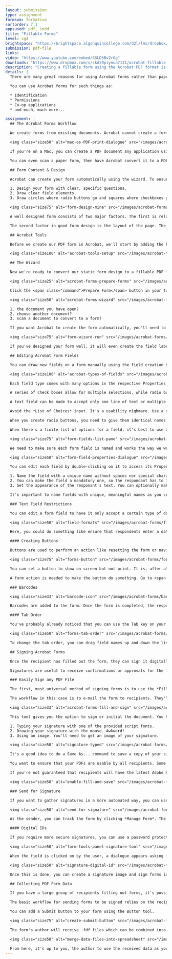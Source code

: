 ```yaml
---
layout: submission
type: assignment
formsum: formative
sortorder: 7.1
appsused: pdf, indd
title: "Fillable Forms"
level: cg4
brightspace: "https://brightspace.algonquincollege.com/d2l/lms/dropbox/user/folder_submit_files.d2l?db=123831&grpid=0&isprv=&bp=0&ou=145538"
submission: pdf-file
links:
video: "https://www.youtube.com/embed/5SLD5Bv2rGg"
downloads: "https://www.dropbox.com/s/skdz0piynua7131/acrobat-fillable-forms.zip?dl=1"
description: "Creating a fillable form using the Acrobat PDF format is a reliable, flexible and versatile way to have forms distributed and signed. We'll explore this functionality today."
details: |
  There are many great reasons for using Acrobat forms rather than paper forms. First of all, they're more ecological. It's a great idea to make Acorbat forms part of a paperless workflow. Respondents don't need to copy or fax forms. The recipient of the response data gets information which is manipulated much more easily. These are all great benefits of working digitally rather than with paper.

  You can use Acrobat forms for such things as:

  * Identification
  * Permissions
  * Co-op applications
  * and much, much more...

assignment: |
  ## The Acrobat Forms Workflow

  We create forms from existing documents. Acrobat cannot create a form from scratch. You can use applications like Microsoft Word, Excel, or Adobe InDesign. These applications have functions to export a document as a PDF, which can then be converted to a fillable form. You'll need to explore your application of choice to learn how to produce a PDF document from your native form document.

  <img class="size50" alt="mac-os-PDF-print-dialogue" src="/images/acrobat-forms/mac-os-PDF-print-dialogue.jpg">

  If you're on a Mac, you can create a PDF document any application using the Print dialogue. There's a menu at the bottom-right corner which includes a PDF creation option.

  You can even scan a paper form, then have Acrobat convert it to a PDF form quite efficiently. The key is to have a well designed form to start with.

  ## Form Content & Design

  Acrobat can create your form automatically using the wizard. To ensure it guesses your intentions correctly, you'll need to:

  1. Design your form with clear, specific questions.
  2. Draw clear field elements.
  3. Draw circles where radio buttons go and squares where checkboxes go.

  <img class="size75" alt="form-design-mine" src="/images/acrobat-forms/form-design-mine.jpg">

  A well designed form consists of two major factors. The first is related to the text. It's very important to ask specific questions. Be accurate with your words. As an example, don't ask only for a person's name. Ask for their first and their last names in separate fields.

  The second factor in good form design is the layout of the page. The visual relationship of the labels to the fields should be very clear. Here, alignment and proximity matter. White space is also important. Leave a lot of room between elements on the page.

  ## Acrobat Tools

  Before we create our PDF form in Acrobat, we'll start by adding the Prepare Forms tool to our Tools panel. Click on the <span class="command">Tools</span> tab, then search for the Prepare Forms tool. Once you've found it, drag it to the panel on the right. Voilà! You're done.

  <img class="size100" alt="acrobat-tools-setup" src="/images/acrobat-forms/acrobat-tools-setup.jpg">

  ## The Wizard

  Now we're ready to convert our static form design to a fillable PDF form. If you've designed your form using clear, specific questions and form fields, it's likely the wizard will do a large majority of the work for you. You need to have created visual clues for Acrobat to detect where you intend to have fields.

  <img class="size25" alt="acrobat-forms-prepare-forms" src="/images/acrobat-forms/acrobat-forms-prepare-forms.jpg">

  Click the <span class="command">Prepare Form</span> button in your tools panel. You'll be given the choice of input. Do you want to prepare a form from:

  <img class="size50" alt="acrobat-forms-wizard" src="/images/acrobat-forms/acrobat-forms-wizard.jpg">

  1. the document you have open?
  2. choose another document?
  3. scan a document to convert to a form?

  If you want Acrobat to create the form automatically, you'll need to ensure <span class="command">Form field auto-detection</span> is set to <span class="command">ON</span>.

  <img class="size75" alt="form-wizard-run" src="/images/acrobat-forms/form-wizard-run.jpg">

  If you've designed your form well, it will even create the field labels for you. As you can see in the image above, we only have a bit of clean-up to do to complete our fillable form.

  ## Editing Acrobat Form Fields

  You can draw new fields on a form manually using the field creation tools. These appear along the top edge of your document when you click on *Prepare Form* in your Tools panel.

  <img class="size100" alt="acrobat-types-of-fields" src="/images/acrobat-forms/acrobat-types-of-input.svg">

  Each field type comes with many options in the respective Properties dialogues. These are some important items to note:

  A series of check boxes allow for multiple selections, while radio buttons are meant for exclusive choices.

  A text field can be made to accept only one line of text or multiple lines of scrollable text.

  Avoid the *List of Choices* input. It's a usability nighmare. Use a dropdown list instead.

  When you create radio buttons, you need to give them identical names. They get created as a *group*. In the button's <span class="command">Properties > Options</span> field, you can give an individual radio button its name.

  When there's a finite list of options for a field, it's best to use a dropdown list. They ensure the respondent is limited to the provided answers.

  <img class="size75" alt="form-fields-list-pane" src="/images/acrobat-forms/form-fields-list-pane.jpg">

  We need to make sure each form field is named and works the way we want. The Fields pane lists the fields in your form, with their types. In this case, most fields are text fields. The Food Preference item is a Radio button group. The *Walk on the beach* item is a checkbox.

  <img class="size50" alt="form-field-properties-dialogue" src="/images/acrobat-forms/form-field-properties-dialogue.jpg">

  You can edit each field by double-clicking on it to access its Properties dialogue. These are a few important options:

  1. Name the field with a unique name without spaces nor special characters.
  2. You can make the field a mandatory one, so the respondant has to fill it before the form can be sent.
  3. Set the appearance of the responant's text. You can optionally make the text scale to accomodate more text than the field can hold.

  It's important to name fields with unique, meaningful names as you create them. Note that fields with the same name act together. This means that if you type in one field, the result will appear in all the fields with the same name.

  ### Text Field Restrictions

  You can edit a form field to have it only accept a certain type of data. Double-click on a field, then go to the Format tab. It's best to use minimal requirements here to not frustrate the responent.

  <img class="size50" alt="field-formats" src="/images/acrobat-forms/field-formats.jpg">

  Here, you could do something like ensure that respondents enter a date properly. In this case, a date needs to be typed in the dd-mmm-yy format.

  #### Creating Buttons

  Buttons are used to perform an action like resetting the form or navigating to the next page.

  <img class="size75" alt="forms-button" src="/images/acrobat-forms/forms-button.jpg">

  You can set a button to show on screen but not print. It is, after all useless to have a button printed on a piece of paper.

  A form action is needed to make the button do something. Go to <span class="command">Properties > Actions</span>. Make your button take action on <span class="command">Mouse up</span>. You can choose from the dropdown menu of actions, or you can choose <span class="command">Execute a Menu Item...</span>. This allows you to attribute any menu item to the button. Very powerful...

  ### Barcodes

  <img class="size33" alt="barcode-icon" src="/images/acrobat-forms/barcode-icon.jpg">

  Barcodes are added to the form. Once the form is completed, the respondents' data is stored in the barcode. The code can be scanned to collect all the data from a paper form. This requires specialized document scanners and software. This is of very limited use without a significant financial investment.

  #### Tab Order

  You've probably already noticed that you can use the Tab key on your keyboard to move from one field to another in a form. As the author of the form, you can intentionally set the tab order.

  <img class="size50" alt="forms-tab-order" src="/images/acrobat-forms/forms-tab-order.jpg">

  To change the tab order, you can drag field names up and down the list in the tools panel on the right.

  ## Signing Acrobat Forms

  Once the recipient has filled out the form, they can sign it digitally. They don't even need paid software to do this. Signing functionality if free for all users.

  Signatures are useful to receive confirmations or approvals for the form. This really completed the paperless Acrobat workflow.

  ### Easily Sign any PDF File

  The first, most universal method of signing forms is to use the *Fill & Sign* tool. This is available to any user who has Acrobat DC Pro or Acrobat DC Reader, so it's a free solution. This option offers no tracking of documents.

  The workflow in this case is to e-mail the form to recipients. They'll sign them, then send them back via e-mail. This is less convenient when you have large numbers of recipients.

  <img class="size33" alt="acrobat-forms-fill-and-sign" src="/images/acrobat-forms/acrobat-forms-fill-and-sign.jpg">

  This tool gives you the option to sign or initial the document. You have the choice of:

  1. Typing your signature with one of the provided script fonts.
  2. Drawing your signature with the mouse. Awkward!
  3. Using an image. You'll need to get an image of your signature.

  <img class="size50" alt="signature-typed" src="/images/acrobat-forms/signature-typed.gif">

  It's a good idea to do a Save As... command to save a copy of your signed form. Once a form is signed, the responses can no longer be edited.

  You want to ensure that your PDFs are usable by all recipients. Some won't have Adobe Acrobat software on their computers. As good practice, you can provide a link to <a href="https://get.adobe.com/reader" title="Get Adobe Acrobat Reader for free." target="_blank">https://get.adobe.com/reader</a> on your form or in an e-mail.

  If you're not guaranteed that recipients will have the latest Adobe Acrobat software, you can enable this in most versions. Go File > Save as Other > Reader Extended PDF > Enable More Tools ... The resulting dialogue explains the details. Make sure you save a copy, because this new one is less editable.

  <img class="size50" alt="enable-fill-and-save" src="/images/acrobat-forms/enable-fill-and-save.jpg">

  ### Send for Signature

  If you want to gather signatures in a more automated way, you can use *Send for Signature*. This allows you to send any PDF file, then even attach other documents along with it. The recipients don't even need to have any Adobe software installed. They'll receive an e-mail notification, then sign the form right from their browser.

  <img class="size50" alt="send-for-signature" src="/images/acrobat-forms/send-for-signature.gif">

  As the sender, you can track the form by clicking *Manage Form*. The rest of the work is done in a browser. All your managed PDF files stay at <a href="http://documents.adobe.com" title="Adobe PDF Forms Management" target="_blank">documents.adobe.com</a>.

  #### Digital IDs

  If you require more secure signatures, you can use a password protected one called a digital ID. To use this, you'll create a field with the signature tool.

  <img class="size50" alt="form-tools-panel-signature-tool" src="/images/acrobat-forms/form-tools-panel-signature-tool.gif">

  When the field is clicked on by the user, a dialogue appears asking for a digital ID. The user will need to go through the process of creating an ID. Once this is done, they'll be able to sign documents securely in the future.

  <img class="size50" alt="signature-digital-id" src="/images/acrobat-forms/signature-digital-id.jpg">

  Once this is done, you can create a signature image and sign forms in a very secure manner. As the signatory, make sure you create a strong password, then save it in a password manager application.

  ## Collecting PDF Form Data

  If you have a large group of recipients filling out forms, it's possible to collect the data in a spreadsheet. Acrobat DC Pro and a spreadsheet application is all you need.

  The basic workflow for sending forms to be signed relies on the recipient to send it back to you via e-mail. This may not be completely reliable. There is a way to resolve this.

  You can add a Submit button to your form using the Button tool.

  <img class="size75" alt="create-submit-button" src="/images/acrobat-forms/create-submit-button.jpg">

  The form's author will receive .fdf files which can be combined into a spreadsheet using Adobe Acrobat.

  <img class="size50" alt="merge-data-files-into-spreadsheet" src="/images/acrobat-forms/merge-data-files-into-spreadsheet.jpg">

  From here, it's up to you, the author to use the received data as you see fit.
---
```

